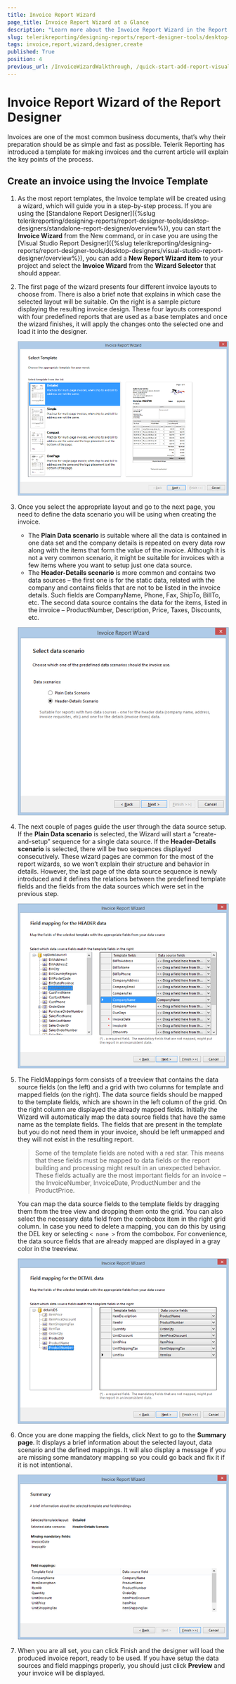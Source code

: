 ```yaml
---
title: Invoice Report Wizard
page_title: Invoice Report Wizard at a Glance
description: "Learn more about the Invoice Report Wizard in the Report Designer and how to use it to create Invoice reports in Telerik Reporting."
slug: telerikreporting/designing-reports/report-designer-tools/desktop-designers/tools/report-wizards/invoice-report-wizard
tags: invoice,report,wizard,designer,create
published: True
position: 4
previous_url: /InvoiceWizardWalkthrough, /quick-start-add-report-visual-studio, /ui-report-wizard
---
```


# Invoice Report Wizard of the Report Designer

Invoices are one of the most common business documents, that’s why their preparation should be as simple and fast as possible. Telerik Reporting has introduced a template for making invoices and the current article will explain the key points of the process.

## Create an invoice using the Invoice Template

1. As the most report templates, the Invoice template will be created using a wizard, which will guide you in a step-by-step process. If you are using the [Standalone Report Designer]({%slug telerikreporting/designing-reports/report-designer-tools/desktop-designers/standalone-report-designer/overview%}), you can start the __Invoice Wizard__ from the New command, or in case you are using the [Visual Studio Report Designer]({%slug telerikreporting/designing-reports/report-designer-tools/desktop-designers/visual-studio-report-designer/overview%}), you can add a __New Report Wizard item__ to your project and select the __Invoice Wizard__ from the __Wizard Selector__ that should appear.

1. The first page of the wizard presents four different invoice layouts to choose from. There is also a brief note that explains in which case the selected layout will be suitable. On the right is a sample picture displaying the resulting invoice design. These four layouts correspond with four predefined reports that are used as a base templates and once the wizard finishes, it will apply the changes onto the selected one and load it into the designer.

	![Select Template dialog of the Invoice Report Wizard in the Designer](images/Templates/Invoice/InvoiceWizard_1_SelectTemplate.png)

1. Once you select the appropriate layout and go to the next page, you need to define the data scenario you will be using when creating the invoice.

	+ The __Plain Data scenario__ is suitable where all the data is contained in one data set and the company details is repeated on every data row along with the items that form the value of the invoice. Although it is not a very common scenario, it might be suitable for invoices with a few items where you want to setup just one data source.
	+ The __Header-Details scenario__ is more common and contains two data sources – the first one is for the static data, related with the company and contains fields that are not to be listed in the invoice details. Such fields are CompanyName, Phone, Fax, ShipTo, BillTo, etc. The second data source contains the data for the items, listed in the invoice – ProductNumber, Description, Price, Taxes, Discounts, etc.

	![Data Scenario dialog of the Invoice Report Wizard in the Designer](images/Templates/Invoice/InvoiceWizard_2_SelectDataScenario.png)

1. The next couple of pages guide the user through the data source setup. If the __Plain Data scenario__ is selected, the Wizard will start a “create-and-setup” sequence for a single data source. If the __Header-Details scenario__ is selected, there will be two sequences displayed consecutively. These wizard pages are common for the most of the report wizards, so we won’t explain their structure and behavior in details. However, the last page of the data source sequence is newly introduced and it defines the relations between the predefined template fields and the fields from the data sources which were set in the previous step.

	![Header data Field Mapping dialog of the Invoice Report Wizard in the Designer](images/Templates/Invoice/InvoiceWizard_3_FieldMapping.png)

1. The FieldMappings form consists of a treeview that contains the data source fields (on the left) and a grid with two columns for template and mapped fields (on the right). The data source fields should be mapped to the template fields, which are shown in the left column of the grid. On the right column are displayed the already mapped fields. Initially the Wizard will automatically map the data source fields that have the same name as the template fields. The fields that are present in the template but you do not need them in your invoice, should be left unmapped and they will not exist in the resulting report.

	> Some of the template fields are noted with a red star. This means that these fields must be mapped to data fields or the report building and processing might result in an unexpected behavior. These fields actually are the most important fields for an invoice – the InvoiceNumber, InvoiceDate, ProductNumber and the ProductPrice.

	You can map the data source fields to the template fields by dragging them from the tree view and dropping them onto the grid. You can also select the necessary data field from the combobox item in the right grid column. In case you need to delete a mapping, you can do this by using the DEL key or selecting `< none >` from the combobox. For convenience, the data source fields that are already mapped are displayed in a gray color in the treeview.

	![Detail data Field Mapping dialog of the Invoice Report Wizard in the Designer](images/Templates/Invoice/InvoiceWizard_4_FieldMapping_Done.png)

1. Once you are done mapping the fields, click Next to go to the __Summary page__. It displays a brief information about the selected layout, data scenario and the defined mappings. It will also display a message if you are missing some mandatory mapping so you could go back and fix it if it is not intentional.

	![Summary page of the Invoice Report Wizard in the Designer](images/Templates/Invoice/InvoiceWizard_5_Summary.png)

1. When you are all set, you can click Finish and the designer will load the produced invoice report, ready to be used. If you have setup the data sources and field mappings properly, you should just click __Preview__ and your invoice will be displayed.
